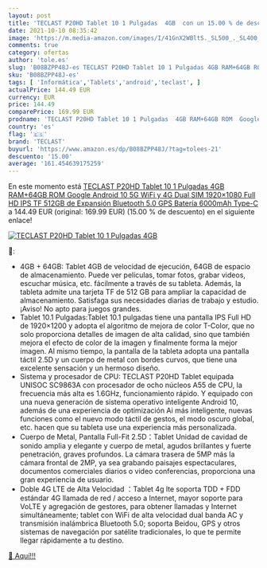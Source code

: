 ```yaml
---
layout: post
title: 'TECLAST P20HD Tablet 10 1 Pulgadas  4GB  con un 15.00 % de descuento'
date: 2021-10-10 08:35:42
image: 'https://m.media-amazon.com/images/I/41GnX2WBltS._SL500_._SL400_.jpg'
comments: true
category: ofertas
author: 'tole.es'
slug: 'B08BZPP48J-es TECLAST P20HD Tablet 10 1 Pulgadas 4GB RAM+64GB ROM Google...'
sku: 'B08BZPP48J-es'
tags: [ 'Informática','Tablets','android','teclast', ]
actualPrice: 144.49 EUR
currency: EUR
price: 144.49
comparePrice: 169.99 EUR
prodname: 'TECLAST P20HD Tablet 10 1 Pulgadas  4GB RAM+64GB ROM  Google Android 10  5G WiFi y 4G Dual SIM 1920×1080 Full HD IPS  TF 512GB de Expansión  Bluetooth 5.0  GPS  Batería 6000mAh  Type-C'
country: 'es'
flag: '🇪🇸'
brand: 'TECLAST'
buyurl: 'https://www.amazon.es/dp/B08BZPP48J/?tag=tolees-21'
descuento: '15.00'
average: '161.454639175259'
---
```


En este momento está [TECLAST P20HD Tablet 10 1 Pulgadas  4GB RAM+64GB ROM  Google Android 10  5G WiFi y 4G Dual SIM 1920×1080 Full HD IPS  TF 512GB de Expansión  Bluetooth 5.0  GPS  Batería 6000mAh  Type-C](https://www.amazon.es/dp/B08BZPP48J/?tag=tolees-21) a 144.49 EUR (original: 169.99 EUR) (15.00 %  de descuento) en el siguiente enlace!

[![TECLAST P20HD Tablet 10 1 Pulgadas  4GB ](https://m.media-amazon.com/images/I/41GnX2WBltS._SL500_._SL400_.jpg)](https://www.amazon.es/dp/B08BZPP48J/?tag=tolees-21)

🔎:

- 4GB + 64GB: Tablet 4GB de velocidad de ejecución, 64GB de espacio de almacenamiento. Puede ver películas, tomar fotos, grabar videos, escuchar música, etc. fácilmente a través de su tableta. Además, la tableta admite una tarjeta TF de 512 GB para ampliar la capacidad de almacenamiento. Satisfaga sus necesidades diarias de trabajo y estudio. ¡Aviso! No apto para juegos grandes.
- Tablet 10.1 Pulgadas:Tablet 10.1 pulgadas tiene una pantalla IPS Full HD de 1920×1200 y adopta el algoritmo de mejora de color T-Color, que no solo proporciona detalles de imagen de alta calidad, sino que también mejora el efecto de color de la imagen y finalmente forma la mejor imagen. Al mismo tiempo, la pantalla de la tableta adopta una pantalla táctil 2.5D y un cuerpo de metal con bordes curvos, que tiene una excelente sensación y un hermoso diseño.
- Sistema y procesador de CPU: TECLAST P20HD Tablet equipada UNISOC SC9863A con procesador de ocho núcleos A55 de CPU, la frecuencia más alta es 1.6GHz, funcionamiento rápido. Y equipado con una nueva generación de sistema operativo inteligente Android 10, además de una experiencia de optimización Ai más inteligente, nuevas funciones como el nuevo modo táctil de gestos, el modo oscuro global, etc. hacen que su tableta use una experiencia más personalizada.
- Cuerpo de Metal, Pantalla Full-Fit 2.5D：Tablet Unidad de cavidad de sonido amplia y elegante y cuerpo de metal, agudos brillantes y fuerte penetración, graves profundos. La cámara trasera de 5MP más la cámara frontal de 2MP, ya sea grabando paisajes espectaculares, documentos comerciales diarios o video conferencias, proporciona una gran experiencia de usuario.
- Doble 4G LTE de Alta Velocidad ：Tablet 4g lte soporta TDD + FDD estándar 4G llamada de red / acceso a Internet, mayor soporte para VoLTE y agregación de gestores, para obtener llamadas y Internet simultáneamente; tablet con WiFi de alta velocidad dual banda AC y transmisión inalámbrica Bluetooth 5.0; soporta Beidou, GPS y otros sistemas de navegación por satélite tradicionales, lo que te permite llegar rápidamente a tu destino.

[🛒 Aquí!!!](https://www.amazon.es/dp/B08BZPP48J/?tag=tolees-21)
